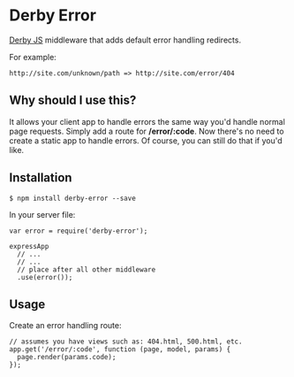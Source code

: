 Derby Error
===========

[Derby JS](http://derbyjs.com) middleware that adds default error handling redirects.

For example:

    http://site.com/unknown/path => http://site.com/error/404

Why should I use this?
----------------------

It allows your client app to handle errors the same way you'd handle normal page requests.
Simply add a route for **/error/:code**.
Now there's no need to create a static app to handle errors.
Of course, you can still do that if you'd like.

Installation
------------

    $ npm install derby-error --save

In your server file:

    var error = require('derby-error');

    expressApp
      // ...
      // ...
      // place after all other middleware
      .use(error());

Usage
-----

Create an error handling route:

    // assumes you have views such as: 404.html, 500.html, etc.
    app.get('/error/:code', function (page, model, params) {
      page.render(params.code);
    });
